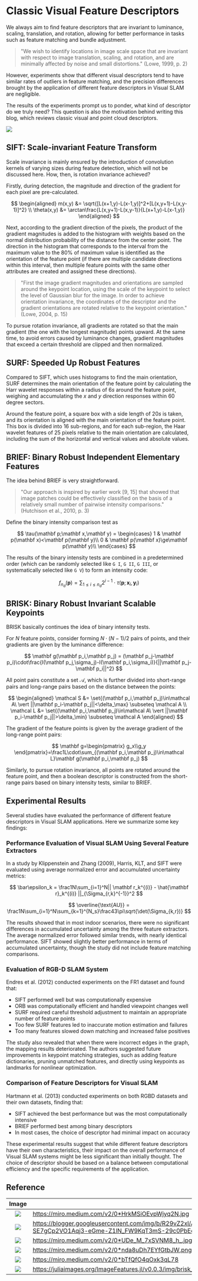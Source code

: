# Classic Visual Feature Descriptors

We always aim to find feature descriptors that are invariant to luminance, scaling, translation, and rotation, allowing for better performance in tasks such as feature matching and bundle adjustment.

> "We wish to identify locations in image scale space that are invariant with respect to image translation, scaling, and rotation, and are minimally affected by noise and small distortions." (Lowe, 1999, p. 2)

However, experiments show that different visual descriptors tend to have similar rates of outliers in feature matching, and the precision differences brought by the application of different feature descriptors in Visual SLAM are negligible.

<!-- > "The accuracy achieved is similar for SIFT and SURF. In contrast, ORB features turn out to be less accurate and also less reliable: Using ORB, the trajectory estimation failed for two of the nine sequences. This could not be resolved by adapting the parameters of the feature detector to find more keypoints." (Endres et al., 2012, p. 1695)

> "In general, we see an increased accuracy with a lower speed, as could be expected. SIFT performs best at all speeds, BRIEF mostly performs better than the other binary descriptors. The feature extraction time (see Tab. I), therefore does not seem to significantly affect the accuracy." (Hartmann et al., 2013, p. 60) -->

<CenteredImg src="https://github.com/ZhangzrJerry/Introduction-to-Mobile-Robotics/raw/main/results/ransac.png" width=60% />

The results of the experiments prompt us to ponder, what kind of descriptor do we truly need? This question is also the motivation behind writing this blog, which reviews classic visual and point cloud descriptors.

<Badges>
	<img src="/tags/sense.svg" />
</Badges>

## SIFT: Scale-invariant Feature Transform

Scale invariance is mainly ensured by the introduction of convolution kernels of varying sizes during feature detection, which will not be discussed here. How, then, is rotation invariance achieved?

Firstly, during detection, the magnitude and direction of the gradient for each pixel are pre-calculated.

$$
\begin{aligned}
m(x,y) &= \sqrt{[L(x+1,y)-L(x-1,y)]^2+[L(x,y+1)-L(x,y-1)]^2} \\
\theta(x,y) &= \arctan\frac{L(x,y+1)-L(x,y-1)}{L(x+1,y)-L(x-1,y)}
\end{aligned}
$$

Next, according to the gradient direction of the pixels, the product of the gradient magnitudes is added to the histogram with weights based on the normal distribution probability of the distance from the center point. The direction in the histogram that corresponds to the interval from the maximum value to the 80% of maximum value is identified as the orientation of the feature point (if there are multiple candidate directions within this interval, then multiple feature points with the same other attributes are created and assigned these directions).

<CenteredImg src="/posts/visual-feature/1.jpg" width=60% />

> "First the image gradient magnitudes and orientations are sampled around the keypoint location, using the scale of the keypoint to select the level of Gaussian blur for the image. In order to achieve orientation invariance, the coordinates of the descriptor and the gradient orientations are rotated relative to the keypoint orientation." (Lowe, 2004, p. 15)

To pursue rotation invariance, all gradients are rotated so that the main gradient (the one with the longest magnitude) points upward. At the same time, to avoid errors caused by luminance changes, gradient magnitudes that exceed a certain threshold are clipped and then normalized.

<CenteredImg src="/posts/visual-feature/2.png" width=60% />

## SURF: Speeded Up Robust Features

Compared to SIFT, which uses histograms to find the main orientation, SURF determines the main orientation of the feature point by calculating the Harr wavelet responses within a radius of $6s$ around the feature point, weighing and accumulating the $x$ and $y$ direction responses within $60$ degree sectors.

<CenteredImg src="/posts/visual-feature/3.jpg" width=60% />

Around the feature point, a square box with a side length of $20s$ is taken, and its orientation is aligned with the main orientation of the feature point. This box is divided into $16$ sub-regions, and for each sub-region, the Haar wavelet features of $25$ pixels relative to the main orientation are calculated, including the sum of the horizontal and vertical values and absolute values.

<CenteredImg src="/posts/visual-feature/4.png" width=40% />

## BRIEF: Binary Robust Independent Elementary Features

The idea behind BRIEF is very straightforward.

> "Our approach is inspired by earlier work [9, 15] that showed that image patches could be effectively classified on the basis of a relatively small number of pairwise intensity comparisons." (Hutchison et al., 2010, p. 3)

Define the binary intensity comparison test as

$$
\tau(\mathbf p;\mathbf x,\mathbf y) = \begin{cases}
1 & \mathbf p(\mathbf x)<\mathbf p(\mathbf y)\\
0 & \mathbf p(\mathbf x)\ge\mathbf p(\mathbf y)\\
\end{cases}
$$

The results of the binary intensity tests are combined in a predetermined order (which can be randomly selected like `G I`, `G II`, `G III`, or systematically selected like `G V`) to form an intensity code:

$$
f_{n_d}(\mathbf p) = \sum_{1\le i\le n_d}2^{i-1}\cdot\tau(\mathbf p;\mathbf x_i,\mathbf y_i)
$$

<CenteredImg src="/posts/visual-feature/5.jpg" width=60% />

## BRISK: Binary Robust Invariant Scalable Keypoints

BRISK basically continues the idea of binary intensity tests.

<CenteredImg src="/posts/visual-feature/6.png" />

For $N$ feature points, consider forming $N\cdot(N-1)/2$ pairs of points, and their gradients are given by the luminance difference:

$$
\mathbf g(\mathbf p_i,\mathbf p_j) = (\mathbf p_j-\mathbf p_i)\cdot\frac{I(\mathbf p_j,\sigma_j)-I(\mathbf p_i,\sigma_i)}{||\mathbf p_j-\mathbf p_i||^2}
$$

All point pairs constitute a set $\mathcal A$, which is further divided into short-range pairs and long-range pairs based on the distance between the points:

$$
\begin{aligned}
\mathcal S &= \set{(\mathbf p_i,\mathbf p_j)\in\mathcal A\ \vert ||\mathbf p_i-\mathbf p_j||<\delta_\max} \subseteq \mathcal A \\
\mathcal L &= \set{(\mathbf p_i,\mathbf p_j)\in\mathcal A\ \vert ||\mathbf p_i-\mathbf p_j||>\delta_\min} \subseteq \mathcal A
\end{aligned}
$$

The gradient of the feature points is given by the average gradient of the long-range point pairs:

$$
\mathbf g=\begin{pmatrix}
g_x\\g_y
\end{pmatrix}=\frac1L\cdot\sum_{(\mathbf p_i,\mathbf p_j)\in\mathcal L}\mathbf g(\mathbf p_i,\mathbf p_j)
$$

Similarly, to pursue rotation invariance, all points are rotated around the feature point, and then a boolean descriptor is constructed from the short-range pairs based on binary intensity tests, similar to BRIEF.

## Experimental Results

Several studies have evaluated the performance of different feature descriptors in Visual SLAM applications. Here we summarize some key findings:

### Performance Evaluation of Visual SLAM Using Several Feature Extractors

In a study by Klippenstein and Zhang (2009), Harris, KLT, and SIFT were evaluated using average normalized error and accumulated uncertainty metrics:

$$
\bar\epsilon_k = \frac1N\sum_{i=1}^N|| \mathbf r_k^{(i)} - \hat{\mathbf r}_k^{(i)} ||_{\Sigma_{r,k}^{-1}}^2
$$

$$
\overline{\text{AU}} = \frac1N\sum_{i=1}^N\sum_{k=1}^{N_s}\frac43\pi\sqrt{\det(\Sigma_{k,r})}
$$

<CenteredImg src="/posts/visual-feature/exp1-1.png" width=75% />
<CenteredImg src="/posts/visual-feature/exp1-2.png" width=75% />

The results showed that in most indoor scenarios, there were no significant differences in accumulated uncertainty among the three feature extractors. The average normalized error followed similar trends, with nearly identical performance. SIFT showed slightly better performance in terms of accumulated uncertainty, though the study did not include feature matching comparisons.

### Evaluation of RGB-D SLAM System

Endres et al. (2012) conducted experiments on the FR1 dataset and found that:

- SIFT performed well but was computationally expensive
- ORB was computationally efficient and handled viewpoint changes well
- SURF required careful threshold adjustment to maintain an appropriate number of feature points
- Too few SURF features led to inaccurate motion estimation and failures
- Too many features slowed down matching and increased false positives

<CenteredImg src="/posts/visual-feature/exp2.png" width=100% />

The study also revealed that when there were incorrect edges in the graph, the mapping results deteriorated. The authors suggested future improvements in keypoint matching strategies, such as adding feature dictionaries, pruning unmatched features, and directly using keypoints as landmarks for nonlinear optimization.

### Comparison of Feature Descriptors for Visual SLAM

Hartmann et al. (2013) conducted experiments on both RGBD datasets and their own datasets, finding that:

- SIFT achieved the best performance but was the most computationally intensive
- BRIEF performed best among binary descriptors
- In most cases, the choice of descriptor had minimal impact on accuracy

<CenteredImg src="/posts/visual-feature/exp3.png" width=80% />

These experimental results suggest that while different feature descriptors have their own characteristics, their impact on the overall performance of Visual SLAM systems might be less significant than initially thought. The choice of descriptor should be based on a balance between computational efficiency and the specific requirements of the application.

## Reference

|              Image               | Link                                                                                                                                                                                                               |
| :------------------------------: | ------------------------------------------------------------------------------------------------------------------------------------------------------------------------------------------------------------------ |
| ![](/posts/visual-feature/1.jpg) | https://miro.medium.com/v2/0*HrkMSiOEvpWjyq2N.jpg                                                                                                                                                                  |
| ![](/posts/visual-feature/2.png) | https://blogger.googleusercontent.com/img/b/R29vZ2xl/AVvXsEj6keFD3eBZBqtWStykos5pZimIdojq2hIfJJEdOIneS7ssXf2YyNvlkMuVcXK-SE7gCp2VO1Aqj3-eGme-Z1lN_FW9KqT3mS-29c0PbEqbEBY5OonC089GRDemZfn92-W6Mm_OSg/s1600/sift_pic |
| ![](/posts/visual-feature/3.jpg) | https://miro.medium.com/v2/0*UDe_M_7xSVNM8_h_.jpg                                                                                                                                                                  |
| ![](/posts/visual-feature/4.png) | https://miro.medium.com/v2/0*nda8uDh7EYfGtbJW.png                                                                                                                                                                  |
| ![](/posts/visual-feature/5.jpg) | https://miro.medium.com/v2/0*bTfQfO4qOxk3qL78                                                                                                                                                                      |
| ![](/posts/visual-feature/6.png) | https://juliaimages.org/ImageFeatures.jl/v0.0.3/img/brisk_pattern.png                                                                                                                                              |
